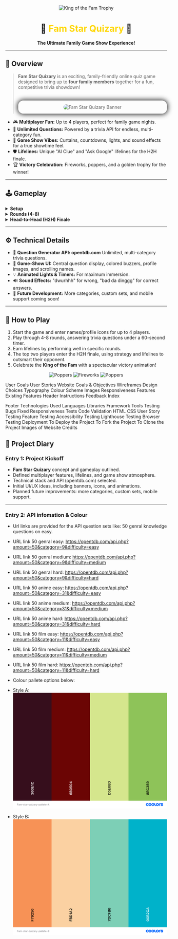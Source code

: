<p align="center">
  <img src="../fam-star-quizary/assets/docs/trophy.webp" width="60" alt="King of the Fam Trophy" />
</p>

<h1 align="center">🎉 <span style="color:#FFD700;">Fam Star Quizary</span> 🎉</h1>

<p align="center">
  <b>The Ultimate Family Game Show Experience!</b>
</p>

<hr/>

<h2>🌟 Overview</h2>

<blockquote>
<b>Fam Star Quizary</b> is an exciting, family-friendly online quiz game designed to bring up to <b>four family members</b> together for a fun, competitive trivia showdown!<br>
<br>
<div align="center" style="padding: 12px; border-radius: 16px; box-shadow: 0 0 16px 2px #222; margin: 16px 0; background: transparent;">
    <img src="../fam-star-quizary/assets/docs/fam-star-quizary-banner.webp" width="400" style="border-radius: 12px; box-shadow: none; background: transparent;" alt="Fam Star Quizary Banner"/>
</div>
</div>
</blockquote>

<ul>
  <li>🎮 <b>Multiplayer Fun:</b> Up to 4 players, perfect for family game nights.</li>
  <li>🔄 <b>Unlimited Questions:</b> Powered by a trivia API for endless, multi-category fun.</li>
  <li>🎤 <b>Game Show Vibes:</b> Curtains, countdowns, lights, and sound effects for a true showtime feel.</li>
  <li>🛡️ <b>Lifelines:</b> Unique "AI Clue" and "Ask Google" lifelines for the H2H finale.</li>
  <li>🏆 <b>Victory Celebration:</b> Fireworks, poppers, and a golden trophy for the winner!</li>
</ul>

<hr/>

<h2>🕹️ Gameplay</h2>

<details>
<summary><b>Setup</b></summary>

<ul>
  <li>👤 <b>Player Configuration:</b> Add up to 4 players with custom names and profile icons.</li>
  <li>⚙️ <b>Difficulty Select:</b> Choose from 3 levels (1, 2, or 3 min rounds). Unlock <b>Sick Mode</b> for the ultimate challenge!</li>
  <li>🎬 <b>Game Start:</b> Curtains part, dramatic music plays, and the stage is revealed.</li>
</ul>

</details>

<details>
<summary><b>Rounds (4-8)</b></summary>

<ul>
  <li>⏱️ <b>Timed Questions:</b> Each player has 60 seconds (or more, based on difficulty) to buzz in and answer.</li>
  <li>🖼️ <b>Immersive UI:</b> Central question display, player buzzers, profile images, and animated lights.</li>
  <li>🔊 <b>Sound & Lights:</b> Ticking timers, tension music, and fun sound effects for right/wrong answers.</li>
  <li>💡 <b>Lifelines:</b> Earned by correct answers in rounds 3/7 (1st) and 4/8 (2nd).</li>
</ul>

</details>

<details>
<summary><b>Head-to-Head (H2H) Finale</b></summary>

<ul>
  <li>🥇 <b>Top 2 Players:</b> Advance to the H2H round based on points.</li>
  <li>🌑 <b>Spotlight:</b> Non-finalists fade out, finalists take center stage.</li>
  <li>⏳ <b>Quickfire:</b> 30 seconds to buzz, 30 seconds to answer.</li>
  <li>🛡️ <b>Lifelines:</b> Use "AI Clue" or "Ask Google" (once each).</li>
  <li>❌ <b>Elimination:</b> First to lose both lifelines and answer incorrectly loses.</li>
  <li>🎉 <b>Victory:</b> Winner gets fireworks, poppers, and the <b>King of the Fam</b> trophy!</li>
</ul>

</details>

<hr/>

<h2>⚙️ Technical Details</h2>

<ul>
  <li>🧠 <b>Question Generator API: opentdb.com</b> Unlimited, multi-category trivia questions.</li>
  <li>🎨 <b>Game-Show UI:</b> Central question display, colored buzzers, profile images, and scrolling names.</li>
  <li>💡 <b>Animated Lights & Timers:</b> For maximum immersion.</li>
  <li>🔊 <b>Sound Effects:</b> "dwurhhh" for wrong, "bad da dinggg" for correct answers.</li>
  <li>🚀 <b>Future Development:</b> More categories, custom sets, and mobile support coming soon!</li>
</ul>

<hr/>

<h2>📝 How to Play</h2>

<ol>
  <li>Start the game and enter names/profile icons for up to 4 players.</li>
  <li>Play through 4-8 rounds, answering trivia questions under a 60-second timer.</li>
  <li>Earn lifelines by performing well in specific rounds.</li>
  <li>The top two players enter the H2H finale, using strategy and lifelines to outsmart their opponent.</li>
  <li>Celebrate the <b>King of the Fam</b> with a spectacular victory animation!</li>
</ol>

<p align="center">
  <img src="../fam-star-quizary/assets/docs/poppers.gif" width="200" alt="Poppers" />
  <img src="../fam-star-quizary/assets/docs/fireworks.gif" height="200" alt="Fireworks" style=";" />
  <img src="../fam-star-quizary/assets/docs/poppers.gif" width="200" alt="Poppers" />
</p>


User Goals
User Stories
Website Goals & Objectives
Wireframes
Design Choices
Typography
Colour Scheme
Images
Responsiveness
Features
  Existing Features
    Header
    Instructions
    Feedback
Index

Footer
Technologies Used
  Languages
  Libraries
  Framework
  Tools
Testing
  Bugs Fixed
  Responsiveness Tests
  Code Validation
    HTML
    CSS
  User Story Testing
  Feature Testing
  Accessibility Testing
  Lighthouse Testing
  Browser Testing
Deployment
  To Deploy the Project
  To Fork the Project
  To Clone the Project
Images of Website
Credits


## 📔 Project Diary

### Entry 1: Project Kickoff

- **Fam Star Quizary** concept and gameplay outlined.
- Defined multiplayer features, lifelines, and game show atmosphere.
- Technical stack and API (opentdb.com) selected.
- Initial UI/UX ideas, including banners, icons, and animations.
- Planned future improvements: more categories, custom sets, mobile support.

---

### Entry 2: API infomation & Colour

- Url links are provided for the API question sets like: 50 genral knowledge questions on easy.
- URL link 50 genral easy: https://opentdb.com/api.php?amount=50&category=9&difficulty=easy
- URL link 50 genral medium: https://opentdb.com/api.php?amount=50&category=9&difficulty=medium
- URL link 50 genral hard: https://opentdb.com/api.php?amount=50&category=9&difficulty=hard
- URL link 50 anime easy: https://opentdb.com/api.php?amount=50&category=31&difficulty=easy
- URL link 50 anime medium: https://opentdb.com/api.php?amount=50&category=31&difficulty=medium
- URL link 50 anime hard: https://opentdb.com/api.php?amount=50&category=31&difficulty=hard
- URL link 50 film easy: https://opentdb.com/api.php?amount=50&category=11&difficulty=easy
- URL link 50 film medium: https://opentdb.com/api.php?amount=50&category=11&difficulty=medium
- URL link 50 film hard: https://opentdb.com/api.php?amount=50&category=11&difficulty=hard

- Colour pallete options below:
- Style A: ![img](docs\Fam-star-quizary-pallete-A.png)
- Style B: ![img](docs\Fam-star-quizary-pallete-B.png)

